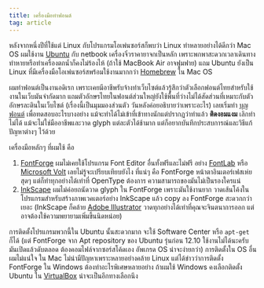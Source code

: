 ```yaml
---
title: เครื่องมือทำฟอนต์
tag: article
---
```


หลังจากหนึ่งปีที่ใช้แต่ Linux กับโปรแกรมโอเพ่นซอร์สก็พบว่า Linux ทำหลายอย่างได้ดีกว่า Mac OS ผมใช้งาน [Ubuntu](http://ubuntu.com/) กับ netbook เครื่องจิ๋วราคายาจกเป็นหลัก เพราะพกพาสะดวกเวลาเดินทาง ทำหายหรือทำเครื่องตกน้ำก็คงไม่ร้องไห้ (ถ้าใช้ MacBook Air อาจฟูมฟาย) แถม Ubuntu ยังเป็น Linux ที่มีเครื่องมือโอเพ่นซอร์สพร้อมใช้งานมากกว่า [Homebrew](http://brew.sh/) ใน Mac OS

ผมทำฟอนต์เป็นงานอดิเรก เพราะเคยมีอาชีพรับจ้างทำเว็บไซต์แล้วรู้สึกว่าตัวเลือกฟอนต์ไทยสำหรับใช้งานในเว็บมันจำกัดมาก แถมตัวอักษรไทยในฟอนต์ส่วนใหญ่ยังใช้พื้นที่ว่างไม่ได้สัดส่วนที่เหมาะกับตัวอักษรละตินในเว็บไซต์ (เรื่องนี้เป็นมุมมองส่วนตัว วันหลังค่อยอธิบายว่าเพราะอะไร) เลยเริ่มทำ [บุญฟอนต์](http://sungsit.com/boon/) เพื่อทดสอบอะไรบางอย่าง แม้จะทำได้ไม่เข้าที่เข้าทางนักแต่ปรากฎว่าทำแล้ว **ติดงอมแงม** เลิกทำไม่ได้ แม้จะไม่ใช่มืออาชีพและวาด glyph แต่ละตัวได้ช้ามาก แต่ก็อยากบันทึกประสบการณ์และวิธีแก้ปัญหาต่างๆ ไว้ด้วย 

เครื่องมือหลักๆ ที่ผมใช้ คือ

1. [FontForge](http://fontforge.org/) ผมไม่เคยใช้โปรแกรม Font Editor อื่นทั้งฟรีและไม่ฟรี อย่าง [FontLab](http://www.fontlab.com/font-editor/fontlab-studio/) หรือ [Microsoft Volt](https://www.microsoft.com/typography/VOLT.mspx) เลยไม่รู้จะเปรียบเทียบยังไง ที่แน่ๆ คือ FontForge หน้าตาอินเตอร์เฟสเห่ยสุดๆ แต่ก็ทำทุกอย่างได้เท่าที่ OpenType ต้องการ ความสามารถของมันไม่เป็นรองใครแน่
2. [InkScape](http://inkscape.org/) ผมไม่ค่อยถนัดวาด glyph ใน FontForge เพราะมันใช้งานยาก วาดเส้นโค้งในโปรแกรมสำหรับสร้างภาพเวคเตอร์อย่าง InkScape แล้ว copy ลง FontForge สะดวกกว่าเยอะ (InkScape ก็คล้าย [Adobe Illustrator](http://www.adobe.com/products/illustrator.html) วาดทุกอย่างได้เท่าที่คุณจะจินตนาการออก แต่อาจต้องใช้ความพยายามเพิ่มขึ้นนิดหน่อย)

การติดตั้งโปรแกรมพวกนี้ใน Ubuntu นั้นสะดวกมาก จะใช้ Software Center หรือ `apt-get` ก็ได้ (แต่ FontForge จาก Apt repository ของ Ubuntu รุ่นก่อน 12.10 ใช้งานไม่ได้นะครับ มันเปิดแล้วดับตลอด ต้องคอมไฟล์จากซอร์สโค้ดเอง อัพเกรด OS น่าจะง่ายกว่า) การติดตั้งใน OS อื่น ผมไม่แน่ใจ ใน Mac ไม่น่ามีปัญหาเพราะหลายอย่างคล้าย Linux แต่ได้ข่าวว่าการติดตั้ง FontForge ใน Windows ต้องทำอะไรพิเศษหลายอย่าง ถ้าผมใช้ Windows คงเลือกติดตั้ง Ubuntu ใน [VirtualBox](https://www.virtualbox.org/) น่าจะเป็นอีกทางเลือกนึง
